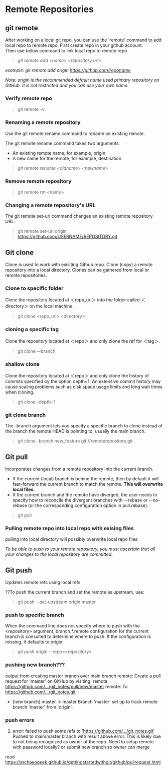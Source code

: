 # Remote Repositories



## **git remote**

After working on a local git repo, you can use the 'remote' command to add local repo to remote repo.
First create repo in your github account.  
Then use below command to link local repo to remote repo

> *git remote add \<name\> \<repository url\>*

*example: git remote add origin https://github.com/reponame*

*Note: origin is the recommended default name used primary repository on GitHub. It is not restricted and you can use your own name.*

### **Verify remote repo**

>git remote -v


### **Renaming a remote repository**
Use the git remote rename command to rename an existing remote.

The git remote rename command takes two arguments:

* An existing remote name, for example, origin
* A new name for the remote, for example, destination

> *git remote rename \<oldname\> \<newname\>*

### **Remove remote repository**

> git remote rm \<name\>


### **Changing a remote repository's URL**
The git remote set-url command changes an existing remote repository URL.

> git remote set-url origin https://github.com/USERNAME/REPOSITORY.git




## **Git clone**
Clone is used to work with exisiting Github repo.
Clone (copy) a remote repository into a local directory.
Clones can be gathered from local or remote repositories.

### **Clone to specific folder**
Clone the repository located at ＜repo_url＞ into the folder called ＜directory＞ on the local machine.

> git clone \<repo_url\> \<directory\>



### **cloning a specific tag**
Clone the repository located at ＜repo＞ and only clone the ref for ＜tag＞.

> git clone --branch <tag> <repo>

### **shallow clone**
Clone the repository located at ＜repo＞ and only clone the 
history of commits specified by the option depth=1.
An extensive commit history may cause scaling problems such as disk space usage limits and long wait times when cloning.

> git clone -depth=1 <repo>

### **git clone branch**
The -branch argument lets you specify a specific branch to clone instead of the branch the remote HEAD is pointing to, usually the main branch.

> git clone -branch new_feature git://remoterepository.git





## **Git pull**

Incorporates changes from a remote repository into the current branch.
- If the current (local) branch is behind the remote, then by default it will fast-forward the current branch to match the remote. **This will overwrite local files.**
- If the current branch and the remote have diverged, the user needs to specify how to reconcile the divergent branches with --rebase or --no-rebase (or the corresponding configuration option in pull.rebase).

>git pull <remote> <branch>

### Pulling remote repo into local repo with exising files
pulling into local directory will possibly overwrite local repo files 

*To be able to push to your remote repository, you must ascertain that all your changes to the local repository are committed.*




## **Git push**
Updates remote refs using local refs


??To push the current branch and set the remote as upstream, use:
>git push --set-upstream origin master

### push to specific branch

When the command line does not specify where to push with the \<repository\> argument, branch.*.remote configuration for the current branch is consulted to determine where to push. If the configuration is missing, it defaults to origin.

> git push origin --repo=\<repository\>






### pushing new branch???
output from creating master branch over main branch
remote: Create a pull request for 'master' on GitHub by visiting:
remote:      https://github.com/.../git_notes/pull/new/master
remote:
To https://github.com/.../git_notes.git
 * [new branch]      master -> master
Branch 'master' set up to track remote branch 'master' from 'origin'. 


### push errors

1. error: failed to push some refs to 'https://github.com/.../git_notes.git'
Pushed to main/master branch with result above error. This is likely due to not being recognized as owner of the repo. Need to setup remote with password locally? or submit new branch so owner can merge

read
https://archaeogeek.github.io/gettingstartedwithgit/github/pullrequest.html


